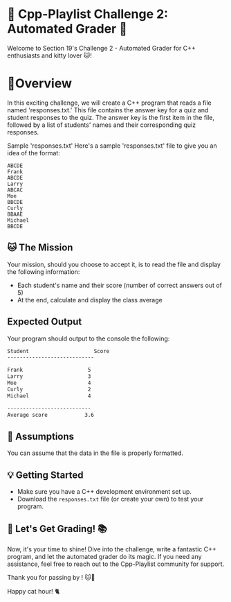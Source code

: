 
# 🎯 Cpp-Playlist Challenge 2: Automated Grader 📝
Welcome to Section 19's Challenge 2 - Automated Grader for C++ enthusiasts and kitty lover 🐱! 


# 🚀Overview
In this exciting challenge, we will create a C++ program that reads a file named 'responses.txt.' This file contains the answer key for a quiz and student responses to the quiz. The answer key is the first item in the file, followed by a list of students' names and their corresponding quiz responses.

Sample 'responses.txt'
Here's a sample 'responses.txt' file to give you an idea of the format:

```
ABCDE                  
Frank                     
ABCDE                  
Larry
ABCAC
Moe
BBCDE
Curly
BBAAE
Michael
BBCDE
```
## 🐱 The Mission
Your mission, should you choose to accept it, is to read the file and display the following information:

* Each student's name and their score (number of correct answers out of 5)
* At the end, calculate and display the class average

## Expected Output
Your program should output to the console the following:

```markdown
Student                     Score 
----------------------------

Frank                     5
Larry                     3
Moe                       4
Curly                     2
Michael                   4

---------------------------
Average score            3.6
```
## 📝 Assumptions
You can assume that the data in the file is properly formatted.

## 💡 Getting Started
* Make sure you have a C++ development environment set up.
* Download the `responses.txt` file (or create your own) to test your program.

## 🏁 Let's Get Grading! 📚
Now, it's your time to shine! Dive into the challenge, write a fantastic C++ program, and let the automated grader do its magic. If you need any assistance, feel free to reach out to the Cpp-Playlist community for support.

Thank you for passing by ! 🐱🌳

Happy cat hour! 🐈